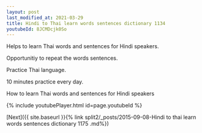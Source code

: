 ```yaml
---
layout: post
last_modified_at: 2021-03-29
title: Hindi to Thai learn words sentences dictionary 1134 
youtubeId: 8JCMDcjk0So
---
```

 
 
Helps to learn Thai words and sentences for Hindi speakers.

Opportunitiy to repeat the words sentences. 

Practice Thai language. 
 
10 minutes practice every day. 
 
How to learn Thai words and sentences for Hindi speakers 
 
{% include youtubePlayer.html id=page.youtubeId %}
 
 
[Next]({{ site.baseurl }}{% link  split2/_posts/2015-09-08-Hindi to thai learn words sentences dictionary 1175 .md%})
 
